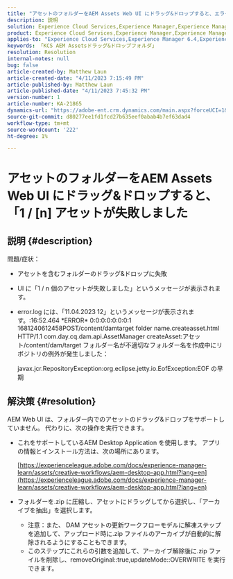 ```yaml
---
title: "アセットのフォルダーをAEM Assets Web UI にドラッグ&ドロップすると、エラーが発生して失敗します。"
description: 説明
solution: Experience Cloud Services,Experience Manager,Experience Manager as a Cloud Service
product: Experience Cloud Services,Experience Manager,Experience Manager as a Cloud Service
applies-to: "Experience Cloud Services,Experience Manager 6.4,Experience Manager Assets,Experience Manager as a Cloud Service,Experience Manager 6.5"
keywords: 「KCS AEM Assetsドラッグ&ドロップフォルダ」
resolution: Resolution
internal-notes: null
bug: false
article-created-by: Matthew Laun
article-created-date: "4/11/2023 7:15:49 PM"
article-published-by: Matthew Laun
article-published-date: "4/11/2023 7:45:32 PM"
version-number: 1
article-number: KA-21865
dynamics-url: "https://adobe-ent.crm.dynamics.com/main.aspx?forceUCI=1&pagetype=entityrecord&etn=knowledgearticle&id=041e8741-9dd8-ed11-a7c7-6045bd0067ea"
source-git-commit: d80277ee1fd1fcd27b635eef0abab4b7ef63dad4
workflow-type: tm+mt
source-wordcount: '222'
ht-degree: 1%

---
```


# アセットのフォルダーをAEM Assets Web UI にドラッグ&amp;ドロップすると、「1 / [n] アセットが失敗しました

## 説明 {#description}

問題/症状：<br>
- アセットを含むフォルダーのドラッグ&amp;ドロップに失敗
- UI に「1 / n 個のアセットが失敗しました」というメッセージが表示されます。
- error.log には、「11.04.2023 12」というメッセージが表示されます。:16:52.464 \*ERROR\* 0:0:0:0:0:0:0:1 1681240612458POST/content/damtarget folder name.createasset.html HTTP/1.1 com.day.cq.dam.api.AssetManager createAsset:アセット/content/dam/target フォルダー名が不適切なフォルダー名を作成中にリポジトリの例外が発生しました： 

   javax.jcr.RepositoryException:org.eclipse.jetty.io.EofException:EOF の早期



## 解決策 {#resolution}


AEM Web UI は、フォルダー内でのアセットのドラッグ&amp;ドロップをサポートしていません。 代わりに、次の操作を実行できます。

- これをサポートしているAEM Desktop Application を使用します。 アプリの情報とインストール方法は、次の場所にあります。

   [https://experienceleague.adobe.com/docs/experience-manager-learn/assets/creative-workflows/aem-desktop-app.html?lang=en](https://experienceleague.adobe.com/docs/experience-manager-learn/assets/creative-workflows/aem-desktop-app.html?lang=en)
- フォルダーを.zip に圧縮し、アセットにドラッグしてから選択し、「アーカイブを抽出」を選択します。 
   - 注意：また、 DAM アセットの更新ワークフローモデルに解凍ステップを追加して、アップロード時に.zip ファイルのアーカイブが自動的に解除されるようにすることもできます。
   - このステップにこれらの引数を追加して、アーカイブ解除後に.zip ファイルを削除し、removeOriginal::true,updateMode::OVERWRITE を実行できます。

